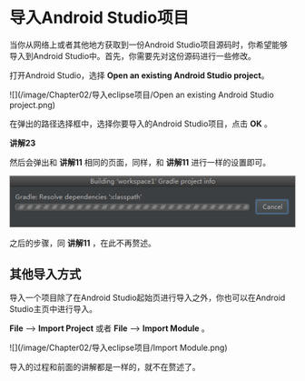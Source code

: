 # 导入Android Studio项目



当你从网络上或者其他地方获取到一份Android Studio项目源码时，你希望能够导入到Android Studio中。首先，你需要先对这份源码进行一些修改。

打开Android Studio，选择 **Open an existing Android Studio project**。

![](/image/Chapter02/导入eclipse项目/Open an existing Android Studio project.png)

在弹出的路径选择框中，选择你要导入的Android Studio项目，点击 **OK** 。

**讲解23**

然后会弹出和 **讲解11** 相同的页面，同样，和 **讲解11** 进行一样的设置即可。

![](/image/Chapter02/导入eclipse项目/编译进度条.png)

之后的步骤，同 **讲解11** ，在此不再赘述。

## **其他导入方式**

导入一个项目除了在Android Studio起始页进行导入之外，你也可以在Android Studio主页中进行导入。

**File** --&gt; **Import Project** 或者 **File** --&gt; **Import Module** 。

![](/image/Chapter02/导入eclipse项目/Import Module.png)

导入的过程和前面的讲解都是一样的，就不在赘述了。

